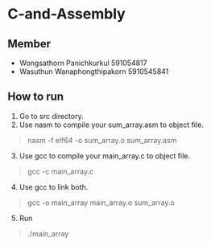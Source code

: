 # C-and-Assembly

## Member
- Wongsathorn Panichkurkul 591054817
- Wasuthun Wanaphongthipakorn 5910545841

## How to run

1. Go to src directory.
2. Use nasm to compile your sum_array.asm to object file.
> nasm -f elf64 -o sum_array.o sum_array.asm
3. Use gcc to compile your main_array.c to object file.
> gcc -c main_array.c
4. Use gcc to link both.
> gcc -o main_array main_array.o sum_array.o
5. Run
> ./main_array
